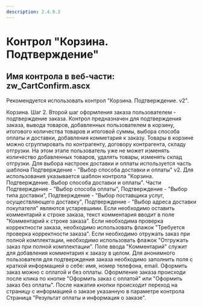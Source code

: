 ```yaml
---
description: 2.4.9.3
---
```


# Контрол "Корзина. Подтверждение"

## Имя контрола в веб-части: zw\_CartConfirm.ascx

Рекомендуется использовать контрол "Корзина. Подтверждение. v2".

Корзина. Шаг 2. Второй шаг оформления заказа пользователем - подтверждение заказа. Контрол предназначен для подтверждения заказа, вывода товаров, добавленных пользователем в корзину, итогового количества товаров и итоговой суммы, выбора способа оплаты и доставки, добавления комметария к заказу. Товары в корзине можно сгруппировать по контрагенту, договору контрагента, складу отгрузки. На этом этапе пользователь уже не может изменять количество добавленных товаров, удалять товары, изменять склад отгрузки. Для выбора настроек доставки и оплаты используется часть шаблона Подтверждение - "Выбор способа доставки и оплаты" v2. Для использования указывается шаблон контрола "Корзина. Подтверждение. Выбор способа доставки и оплаты". Части Подтверждение - "Выбор способа оплаты", Подтверждение - "Выбор типа доставки", Подтверждение - "Выбор поставщика услуг, осуществляющего доставку", Подтверждение - "Выбор адреса доставки покупателя" являются устаревшими. Если необходимо оставить комментарий к строке заказа, текст комментария вводит в поле "Комментарий к строке заказа". Если необходима проверка корректности заказа, необходимо использовать флажок "Требуется проверка корректности заказа". Если необходимо отружать заказ при полной комплектации, необходимо использовать флажок "Отгружать заказ при полной комплектации". Поле ввода "Комментарий" служит для добавления комментария к заказу в целом. Для анонимного пользователя для подтверждения заказа необходимо заполнить поля с краткой информацией о себе: имя, номер телефона, email. Оформить заказ можно с оплатой и без оплаты. Оформление заказа происходи после клика по кнопке "Оформить заказ с оплатой" или "Оформить заказ без оплаты". После нажатия кнопки происходит переход на страницу с информацией о заказе указанную в параметре контрола Страница "Результат оплаты и информация о заказе".


